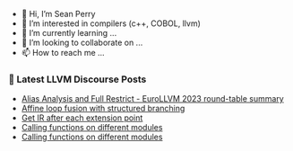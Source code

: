 - 👋 Hi, I’m Sean Perry
- 👀 I’m interested in compilers (c++, COBOL, llvm)
- 🌱 I’m currently learning ...
- 💞️ I’m looking to collaborate on ...
- 📫 How to reach me ...

<!---
s66perry/s66perry is a ✨ special ✨ repository because its `README.md` (this file) appears on your GitHub profile.
You can click the Preview link to take a look at your changes.
--->
### 📕 Latest LLVM Discourse Posts

<!-- DISCOURSE-LLVM:START -->
- [Alias Analysis and Full Restrict - EuroLLVM 2023 round-table summary](https://discourse.llvm.org/t/alias-analysis-and-full-restrict-eurollvm-2023-round-table-summary/70951#post_1)
- [Affine loop fusion with structured branching](https://discourse.llvm.org/t/affine-loop-fusion-with-structured-branching/70685#post_3)
- [Get IR after each extension point](https://discourse.llvm.org/t/get-ir-after-each-extension-point/70938#post_2)
- [Calling functions on different modules](https://discourse.llvm.org/t/calling-functions-on-different-modules/3317#post_6)
- [Calling functions on different modules](https://discourse.llvm.org/t/calling-functions-on-different-modules/3317#post_5)
<!-- DISCOURSE-LLVM:END -->
